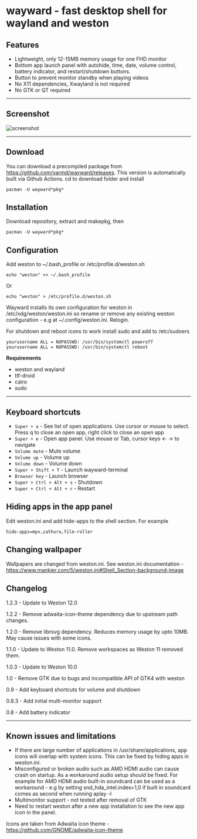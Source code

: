 # wayward - fast desktop shell for wayland and weston

## Features

* Lightweight, only 12-15MB memory usage for one FHD monitor
* Bottom app launch panel with autohide, time, date, volume control, battery indicator, and restart/shutdown buttons.
* Button to prevent monitor standby when playing videos
* No X11 dependencies, Xwayland is not required
* No GTK or QT required

----
## Screenshot

![screenshot](https://raw.githubusercontent.com/varmd/wayward/master/screenshot.png "Screenshot")

----
## Download

You can download a precompiled package from https://github.com/varmd/wayward/releases. This version is automatically built via Github Actions. cd to download folder and install

    pacman -U wayward*pkg*

## Installation

Download repository, extract and makepkg, then

    pacman -U wayward*pkg*

## Configuration

Add weston to ~/.bash_profile or /etc/profile.d/weston.sh

    echo "weston" >> ~/.bash_profile

Or

    echo "weston" > /etc/profile.d/weston.sh

Wayward installs its own configuration for weston in /etc/xdg/weston/weston.ini so rename or remove any existing weston configuration - e.g at ~/.config/weston.ini.  Relogin.

For shutdown and reboot icons to work install sudo and add to /etc/sudoers

    yourusername ALL = NOPASSWD: /usr/bin/systemctl poweroff
    yourusername ALL = NOPASSWD: /usr/bin/systemctl reboot

**Requirements**

* weston and wayland
* ttf-droid
* cairo
* sudo

----
## Keyboard shortcuts

* `Super + a` - See list of open applications. Use cursor or mouse to select. Press q to close an open app, right click to close an open app
* `Super + e` - Open app panel. Use mouse or Tab, cursor keys <- -> to navigate
* `Volume mute` - Mute volume
* `Volume up` - Volume up
* `Volume down` - Volume down
* `Super + Shift + T` - Launch wayward-terminal
* `Browser key` - Launch browser
* `Super + Ctrl + Alt + s` - Shutdown
* `Super + Ctrl + Alt + r` - Restart

## Hiding apps in the app panel

Edit weston.ini and add hide-apps to the shell section. For example

    hide-apps=mpv,zathura,file-roller


## Changing wallpaper

Wallpapers are changed from weston.ini. See weston.ini documentation - https://www.mankier.com/5/weston.ini#Shell_Section-background-image

## Changelog

1.2.3 - Update to Weston 12.0

1.2.2 - Remove adwaita-icon-theme dependency due to upstream path changes.

1.2.0 - Remove librsvg dependency. Reduces memory usage by upto 10MB. May cause issues with some icons.

1.1.0 - Update to Weston 11.0. Remove workspaces as Weston 11 removed them.

1.0.3 - Update to Weston 10.0

1.0   - Remove GTK due to bugs and incompatible API of GTK4 with weston

0.9   - Add keyboard shortcuts for volume and shutdown

0.8.3 - Add initial multi-monitor support

0.8   - Add battery indicator

----
## Known issues and limitations

* If there are large number of applications in /usr/share/applications, app icons will overlap with system icons. This can be fixed by hiding apps in weston.ini.
* Misconfigured or broken audio such as AMD HDMI audio can cause crash on startup. As a workaround audio setup should be fixed. For example for AMD HDMI audio built-in soundcard can be used as a workaround - e.g by setting snd_hda_intel.index=1,0 if built in soundcard comes as second when running aplay -l
* Multimonitor support - not tested after removal of GTK
* Need to restart weston after a new app installation to see the new app icon in the panel.


Icons are taken from Adwaita icon theme - https://github.com/GNOME/adwaita-icon-theme


